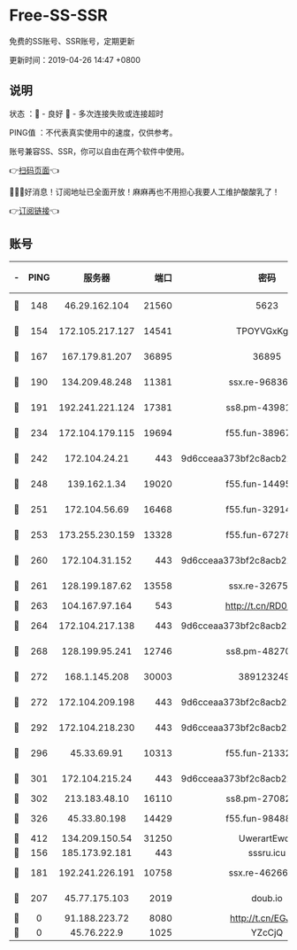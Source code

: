 # Free-SS-SSR

免费的SS账号、SSR账号，定期更新

更新时间：2019-04-26 14:47 +0800

## 说明

状态     ：🙂 - 良好 🙁 - 多次连接失败或连接超时

PING值   ：不代表真实使用中的速度，仅供参考。

账号兼容SS、SSR，你可以自由在两个软件中使用。

👉[扫码页面](https://liesauer.github.io/Free-SS-SSR/)👈

🎉🎉🎉好消息！订阅地址已全面开放！麻麻再也不用担心我要人工维护酸酸乳了！

👉[订阅链接](https://www.liesauer.net/yogurt/subscribe?ACCESS_TOKEN=DAYxR3mMaZAsaqUb)👈

## 账号

|-|PING|服务器|端口|密码|加密方式|区域|
|:----:|:----:|:-----:|-----:|:----:|:----:|:----:|
|🙂|148|46.29.162.104|21560|5623|aes-128-ctr|RU|
|🙂|154|172.105.217.127|14541|TPOYVGxKglpi|aes-256-cfb|JP|
|🙂|167|167.179.81.207|36895|36895|aes-256-cfb|JP|
|🙂|190|134.209.48.248|11381|ssx.re-96836454|aes-256-cfb|US|
|🙂|191|192.241.221.124|17381|ss8.pm-43981426|aes-256-cfb|US|
|🙂|234|172.104.179.115|19694|f55.fun-38967264|aes-256-cfb|SG|
|🙂|242|172.104.24.21|443|9d6cceaa373bf2c8acb22e60b6a58be6|aes-256-cfb|US|
|🙂|248|139.162.1.34|19020|f55.fun-14495411|aes-256-cfb|SG|
|🙂|251|172.104.56.69|16468|f55.fun-32914277|aes-256-cfb|SG|
|🙂|253|173.255.230.159|13328|f55.fun-67278119|aes-256-cfb|US|
|🙂|260|172.104.31.152|443|9d6cceaa373bf2c8acb22e60b6a58be6|aes-256-cfb|US|
|🙂|261|128.199.187.62|13558|ssx.re-32675545|aes-256-cfb|SG|
|🙂|263|104.167.97.164|543|http://t.cn/RD0D7sx|rc4-md5|CA|
|🙂|264|172.104.217.138|443|9d6cceaa373bf2c8acb22e60b6a58be6|aes-256-cfb|US|
|🙂|268|128.199.95.241|12746|ss8.pm-48270505|aes-256-cfb|SG|
|🙂|272|168.1.145.208|30003|3891232494|aes-256-cfb|AU|
|🙂|272|172.104.209.198|443|9d6cceaa373bf2c8acb22e60b6a58be6|aes-256-cfb|US|
|🙂|292|172.104.218.230|443|9d6cceaa373bf2c8acb22e60b6a58be6|aes-256-cfb|US|
|🙂|296|45.33.69.91|10313|f55.fun-21332976|aes-256-cfb|US|
|🙂|301|172.104.215.24|443|9d6cceaa373bf2c8acb22e60b6a58be6|aes-256-cfb|US|
|🙂|302|213.183.48.10|16110|ss8.pm-27082540|rc4-md5|RU|
|🙂|326|45.33.80.198|14429|f55.fun-98488000|aes-256-cfb|US|
|🙂|412|134.209.150.54|31250|UwerartEwqe|chacha20|IN|
|🙂|156|185.173.92.181|443|sssru.icu|rc4-md5|RU|
|🙂|181|192.241.226.191|10758|ssx.re-46266917|aes-256-cfb|US|
|🙂|207|45.77.175.103|2019|doub.io|aes-128-ctr|SG|
|🙁|0|91.188.223.72|8080|http://t.cn/EGJIyrl|rc4-md5|RU|
|🙁|0|45.76.222.9|1025|YZcCjQ|rc4-md5|JP|
